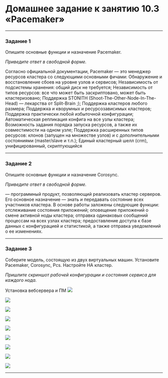 # Домашнее задание к занятию 10.3 «Pacemaker»

---

### Задание 1

Опишите основные функции и назначение Pacemaker.

*Приведите ответ в свободной форме.*

Согласно официальной документации, Pacemaker — это менеджер ресурсов кластера со следующими основными фичами:
Обнаружение и восстановление сбоев на уровне узлов и сервисов;
Независимость от подсистемы хранения: общий диск не требуется;
Независимость от типов ресурсов: все что может быть заскриптовано, может быть кластеризовано;
Поддержка STONITH (Shoot-The-Other-Node-In-The-Head) — лекарства от Split-Brain ;);
Поддержка кластеров любого размера;
Поддержка и кворумных и ресурсозависимых кластеров;
Поддержка практически любой избыточной конфигурации;
Автоматическая репликация конфига на все узлы кластера;
Возможность задания порядка запуска ресурсов, а также их совместимости на одном узле;
Поддержка расширенных типов ресурсов: клонов (запущен на множестве узлов) и с дополнительными состояниями (master/slave и т.п.);
Единый кластерный шелл (crm), унифицированный, скриптующийся

---

### Задание 2

Опишите основные функции и назначение Corosync.

*Приведите ответ в свободной форме.*

— программный продукт, позволяющий реализовать кластер
серверов. Его основное назначение — знать и передавать
состояние всех участников кластера.
В основе работы заложены следующие функции:
отслеживание состояния приложений;
оповещение приложений о смене активной ноды кластера;
отправка одинаковых сообщений процессам на всех узлах
кластера;
предоставление доступа к базе данных с конфигурацией и
статистикой, а также отправка уведомлений о ее изменениях.

---

### Задание 3

Соберите модель, состоящую из двух виртуальных машин. Установите Pacemaker, Corosync, Pcs. Настройте HA кластер.

*Пришлите скриншот рабочей конфигурации и состояния сервиса для каждого нода.*

Установка вебсервера и ПМ
![](./1.png)

![](./2.png)

![](./3.png)

![](./4.png)

![](./6.png)

![](./7.png)

![](./8.png)

![](./9.png)

![](./10.png)

---